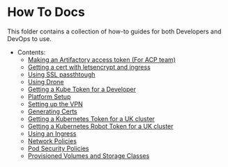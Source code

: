 # How To Docs
This folder contains a collection of how-to guides for both Developers and DevOps to use.

- Contents:
  - [Making an Artifactory access token (For ACP team)](artifactory-token.md)
  - [Getting a cert with letsencrypt and ingress](certificates.md)
  - [Using SSL passthtough](ssl-passthrough.md)
  - [Using Drone](drone-how-to.md)
  - [Getting a Kube Token for a Developer](onboarding.md)
  - [Platform Setup](platform_setup.md)
  - [Setting up the VPN](vpn.md)
  - [Generating Certs](ca_tls.md)
  - [Getting a Kubernetes Token for a UK cluster](kubernetes-user-token.md)
  - [Getting a Kubernetes Robot Token for a UK cluster](kubernetes-robot-token.md)
  - [Using an Ingress](ingress.md)
  - [Network Policies](network-policies.md)
  - [Pod Security Policies](pod-security-policies.md)
  - [Provisioned Volumes and Storage Classes](pv-and-storage-classes.md)
